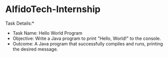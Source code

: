 # AlfidoTech-Internship

Task Details:*

- Task Name: Hello World Program
- Objective: Write a Java program to print "Hello, World!" to the console.
- Outcome: A Java program that successfully compiles and runs, printing the desired message.
